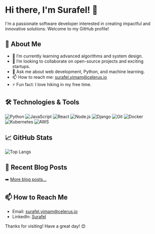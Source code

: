 # Hi there, I'm Surafel! 👋

I'm a passionate software developer interested in creating impactful and innovative solutions. Welcome to my GitHub profile!

## 🚀 About Me

- 🌱 I’m currently learning advanced algorithms and system design.
- 👯 I’m looking to collaborate on open-source projects and exciting startups.
- 💬 Ask me about web development, Python, and machine learning.
- 📫 How to reach me: surafel.yimam@celerus.io
- ⚡ Fun fact: I love hiking in my free time.

## 🛠️ Technologies & Tools

![Python](https://img.shields.io/badge/-Python-333333?style=flat&logo=python)
![JavaScript](https://img.shields.io/badge/-JavaScript-333333?style=flat&logo=javascript)
![React](https://img.shields.io/badge/-React-333333?style=flat&logo=react)
![Node.js](https://img.shields.io/badge/-Node.js-333333?style=flat&logo=node.js)
![Django](https://img.shields.io/badge/-Django-333333?style=flat&logo=django)
![Git](https://img.shields.io/badge/-Git-333333?style=flat&logo=git)
![Docker](https://img.shields.io/badge/-Docker-333333?style=flat&logo=docker)
![Kubernetes](https://img.shields.io/badge/-Kubernetes-333333?style=flat&logo=kubernetes)
![AWS](https://img.shields.io/badge/-AWS-333333?style=flat&logo=amazon-aws)

## 📈 GitHub Stats


![Top Langs](https://github-readme-stats.vercel.app/api/top-langs/?username=surafelx&layout=compact&theme=radical)



## 📝 Recent Blog Posts

<!-- BLOG-POST-LIST:START -->
<!-- BLOG-POST-LIST:END -->

➡️ [More blog posts...](https://surafel.work)

## 📫 How to Reach Me

- Email: surafel.yimam@celerus.io
- LinkedIn: [Surafel](https://www.linkedin.com/in/surafel-y-kebede)


Thanks for visiting! Have a great day! 😊

